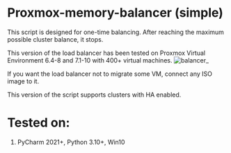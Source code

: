 # Proxmox-memory-balancer (simple) 

This script is designed for one-time balancing. After reaching the maximum possible cluster balance, it stops.

This version of the load balancer has been tested on Proxmox Virtual Environment 6.4-8 and 7.1-10 with 400+ virtual machines.
![balancer_](https://user-images.githubusercontent.com/88323643/137877901-b00683e0-a37f-4ed5-8761-09fefc7dc171.png)

If you want the load balancer not to migrate some VM, connect any ISO image to it.

This version of the script supports clusters with HA enabled.

# Tested on:
1. PyCharm 2021+, Python 3.10+, Win10
